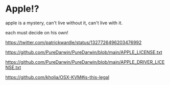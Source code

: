 # Apple!?

apple is a mystery, can't live without it, can't live with it.

each must decide on his own!

https://twitter.com/patrickwardle/status/1327726496203476992

https://github.com/PureDarwin/PureDarwin/blob/main/APPLE_LICENSE.txt

https://github.com/PureDarwin/PureDarwin/blob/main/APPLE_DRIVER_LICENSE.txt

https://github.com/kholia/OSX-KVM#is-this-legal
